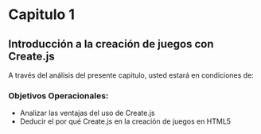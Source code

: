 # Capitulo 1


## Introducción a la creación de juegos con Create.js


A través del análisis del presente capitulo, usted estará en condiciones de:


### Objetivos Operacionales:

* Analizar las ventajas del uso de Create.js
* Deducir el por qué Create.js en la creación de juegos en HTML5
